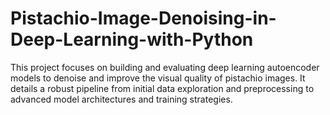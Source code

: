 # Pistachio-Image-Denoising-in-Deep-Learning-with-Python
This project focuses on building and evaluating deep learning autoencoder models to denoise and improve the visual quality of pistachio images. It details a robust pipeline from initial data exploration and preprocessing to advanced model architectures and training strategies.
